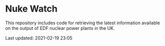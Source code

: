 # Nuke Watch

This repository includes code for retrieving the latest information available on the output of EDF nuclear power plants in the UK.

Last updated: 2021-02-19 23:05